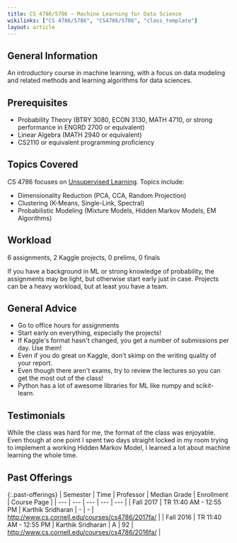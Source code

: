 ```yaml
---
title: CS 4786/5786 — Machine Learning for Data Science
wikilinks: ["CS 4786/5786", "CS4786/5786", "class_template"]
layout: article
---
```


## General Information

An introductory course in machine learning, with a focus on data modeling and related methods and learning algorithms for data sciences.

## Prerequisites

- Probability Theory (BTRY 3080, ECON 3130, MATH 4710, or strong performance in ENGRD 2700 or equivalent) 
- Linear Algebra (MATH 2940 or equivalent) 
- CS2110 or equivalent programming proficiency

## Topics Covered

CS 4786 focuses on [Unsupervised Learning](https://en.wikipedia.org/wiki/Unsupervised_learning).
Topics include:

- Dimensionality Reduction (PCA, CCA, Random Projection)
- Clustering (K-Means, Single-Link, Spectral)
- Probabilistic Modeling (Mixture Models, Hidden Markov Models, EM Algorithms)

## Workload

6 assignments, 2 Kaggle projects, 0 prelims, 0 finals

If you have a background in ML or strong knowledge of probability, the assignments
may be light, but otherwise start early just in case. Projects can be a heavy
workload, but at least you have a team. 

## General Advice

- Go to office hours for assignments
- Start early on everything, especially the projects!
- If Kaggle's format hasn't changed, you get a number of submissions per day. Use them!
- Even if you do great on Kaggle, don't skimp on the writing quality of your report.
- Even though there aren't exams, try to review the lectures so you can get the most out of the class!
- Python has a lot of awesome libraries for ML like numpy and scikit-learn.

## Testimonials

While the class was hard for me, the format of the class
was enjoyable. Even though at one point I spent two days straight locked in my room trying to
implement a working Hidden Markov Model, I learned a lot about machine learning
the whole time.

## Past Offerings

{:.past-offerings}
| Semester | Time | Professor | Median Grade | Enrollment | Course Page |
| --- | --- | --- | --- | --- |
| Fall 2017 | TR 11:40 AM - 12:55 PM | Karthik Sridharan | -  | - | <http://www.cs.cornell.edu/courses/cs4786/2017fa/> |
| Fall 2016 | TR 11:40 AM - 12:55 PM | Karthik Sridharan | A  | 92 | <http://www.cs.cornell.edu/courses/cs4786/2016fa/> |
